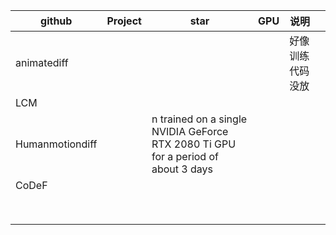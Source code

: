 | github          | Project | star                                                                              | GPU | 说明             |     |
| --------------- | ------- | --------------------------------------------------------------------------------- | --- | ---------------- | --- |
| animatediff     |         |                                                                                   |     | 好像训练代码没放 |     |
| LCM             |         |                                                                                   |     |                  |     |
| Humanmotiondiff |         | n trained on a single NVIDIA GeForce RTX 2080 Ti GPU for a period of about 3 days |     |                  |     |
| CoDeF           |         |                                                                                   |     |                  |     |
|                 |         |                                                                                   |     |                  |     |
|                 |         |                                                                                   |     |                  |     |
|                 |         |                                                                                   |     |                  |     |
|                 |         |                                                                                   |     |                  |     |
|                 |         |                                                                                   |     |                  |     |
|                 |         |                                                                                   |     |                  |     |
|                 |         |                                                                                   |     |                  |     |
|                 |         |                                                                                   |     |                  |     |








